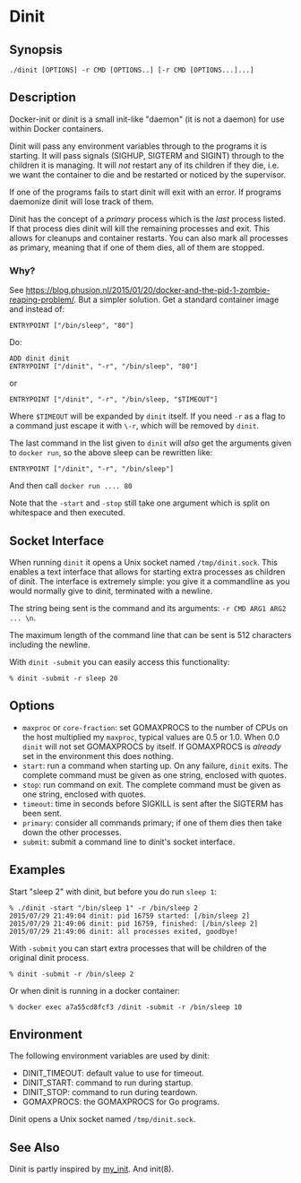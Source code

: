 # Dinit


## Synopsis

    ./dinit [OPTIONS] -r CMD [OPTIONS..] [-r CMD [OPTIONS...]...]


## Description

Docker-init or dinit is a small init-like "daemon" (it is not a daemon) for use
within Docker containers.

Dinit will pass any environment variables through to the programs it is
starting. It will pass signals (SIGHUP, SIGTERM and SIGINT) through to the
children it is managing. It will *not* restart any of its children if they die, i.e.
we want the container to die and be restarted or noticed by the supervisor.

If one of the programs fails to start dinit will exit with an error. If programs
daemonize dinit will lose track of them.

Dinit has the concept of a *primary* process which is the *last* process listed.
If that process dies dinit will kill the remaining processes and exit. This
allows for cleanups and container restarts. You can also mark all processes as
primary, meaning that if one of them dies, all of them are stopped.

### Why?

See <https://blog.phusion.nl/2015/01/20/docker-and-the-pid-1-zombie-reaping-problem/>.
But a simpler solution. Get a standard container image and instead of:

    ENTRYPOINT ["/bin/sleep", "80"]

Do:

    ADD dinit dinit
    ENTRYPOINT ["/dinit", "-r", "/bin/sleep", "80"]

or

    ENTRYPOINT ["/dinit", "-r", "/bin/sleep, "$TIMEOUT"]

Where `$TIMEOUT` will be expanded by `dinit` itself. If you need `-r` as a flag
to a command just escape it with `\-r`, which will be removed by `dinit`.

The last command in the list given to `dinit` will *also* get the arguments given
to `docker run`, so the above sleep can be rewritten like:

    ENTRYPOINT ["/dinit", "-r", "/bin/sleep"]

And then call `docker run .... 80`

Note that the `-start` and `-stop` still take one argument which is split on
whitespace and then executed.


## Socket Interface

When running `dinit` it opens a Unix socket named `/tmp/dinit.sock`. This
enables a text interface that allows for starting extra processes as children of
dinit. The interface is extremely simple: you give it a commandline as you would
normally give to dinit, terminated with a newline.

The string being sent is the command and its arguments: `-r CMD ARG1 ARG2 ... \n`.

The maximum length of the command line that can be sent is 512 characters
including the newline.

With `dinit -submit` you can easily access this functionality:

    % dinit -submit -r sleep 20


## Options

* `maxproc` or `core-fraction`: set GOMAXPROCS to the number of CPUs on the host
  multiplied my `maxproc`, typical values are 0.5 or 1.0. When 0.0 `dinit` will
  not set GOMAXPROCS by itself. If GOMAXPROCS is *already* set in the environment
  this does nothing.
* `start`: run a command when starting up. On any failure, `dinit` exits. The complete
  command must be given as one string, enclosed with quotes.
* `stop`: run command on exit. The complete command must be given as one string,
  enclosed with quotes.
* `timeout`: time in seconds before SIGKILL is sent after the SIGTERM has been
  sent.
* `primary`: consider all commands primary; if one of them dies then take down the
  other processes.
* `submit`: submit a command line to dinit's socket interface.


## Examples

Start "sleep 2" with dinit, but before you do run `sleep 1`:

    % ./dinit -start "/bin/sleep 1" -r /bin/sleep 2
    2015/07/29 21:49:04 dinit: pid 16759 started: [/bin/sleep 2]
    2015/07/29 21:49:06 dinit: pid 16759, finished: [/bin/sleep 2]
    2015/07/29 21:49:06 dinit: all processes exited, goodbye!

With `-submit` you can start extra processes that will be children of the original dinit
process.

    % dinit -submit -r /bin/sleep 2

Or when dinit is running in a docker container:

    % docker exec a7a55cd8fcf3 /dinit -submit -r /bin/sleep 10


## Environment

The following environment variables are used by dinit:

* DINIT_TIMEOUT: default value to use for timeout.
* DINIT_START: command to run during startup.
* DINIT_STOP: command to run during teardown.
* GOMAXPROCS: the GOMAXPROCS for Go programs.

Dinit opens a Unix socket named `/tmp/dinit.sock`.


## See Also

Dinit is partly inspired by
[my_init](https://github.com/phusion/baseimage-docker/blob/master/image/bin/my_init). And init(8).
